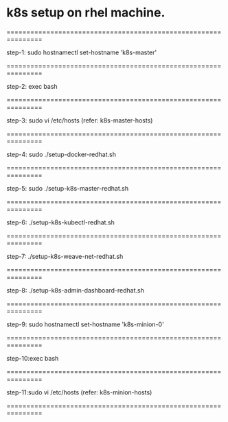 # k8s setup on rhel machine.

===============================================================

step-1: sudo hostnamectl set-hostname 'k8s-master'

===============================================================

step-2: exec bash

===============================================================

step-3: sudo vi /etc/hosts (refer: k8s-master-hosts)

===============================================================

step-4: sudo ./setup-docker-redhat.sh

===============================================================

step-5: sudo ./setup-k8s-master-redhat.sh

===============================================================

step-6: ./setup-k8s-kubectl-redhat.sh

===============================================================

step-7: ./setup-k8s-weave-net-redhat.sh

===============================================================

step-8: ./setup-k8s-admin-dashboard-redhat.sh

===============================================================

step-9: sudo hostnamectl set-hostname 'k8s-minion-0'

===============================================================

step-10:exec bash

===============================================================

step-11:sudo vi /etc/hosts (refer: k8s-minion-hosts)

===============================================================
